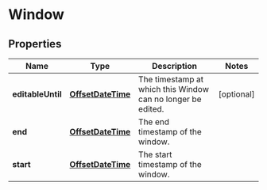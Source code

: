 
# Window

## Properties
Name | Type | Description | Notes
------------ | ------------- | ------------- | -------------
**editableUntil** | [**OffsetDateTime**](OffsetDateTime.md) | The timestamp at which this Window can no longer be edited. |  [optional]
**end** | [**OffsetDateTime**](OffsetDateTime.md) | The end timestamp of the window. | 
**start** | [**OffsetDateTime**](OffsetDateTime.md) | The start timestamp of the window. | 



